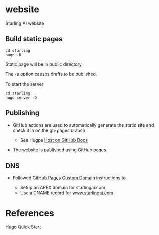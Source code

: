 # website
Starling AI website


## Build static pages

```
cd starling
hugo -D
```

Static page will be in public directory

The `-D` option causes drafts to be published.


To start the server

```
cd starling
hugo server -D
```


## Publishing

* GitHub actions are used to automatically generate the static site and check it in on
  the gh-pages branch

  * See Hugps [Host on GitHub Docs](https://gohugo.io/hosting-and-deployment/hosting-on-github/)

* The website is published using GitHub pages

## DNS

* Followed [GitHub Pages Custom Domain](https://docs.github.com/en/pages/configuring-a-custom-domain-for-your-github-pages-site/managing-a-custom-domain-for-your-github-pages-site) instructions to 

  * Setup an APEX domain for starlingai.com
  * Use a CNAME record for www.starlingai.com

# References

[Hugo Quick Start](https://gohugo.io/getting-started/quick-start/)